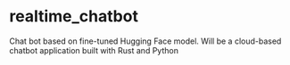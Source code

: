# realtime_chatbot
Chat bot based on fine-tuned Hugging Face model. Will be a cloud-based chatbot application built with Rust and Python

